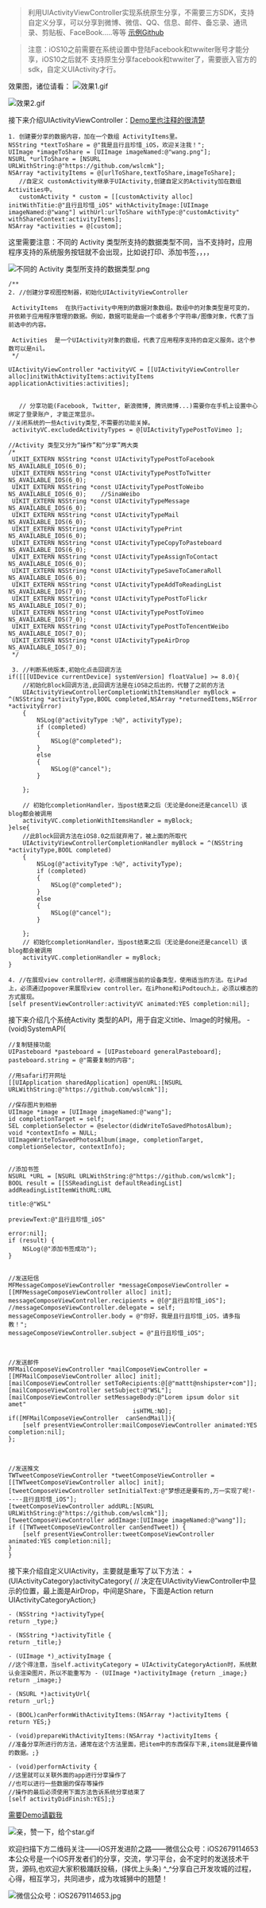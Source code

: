  > 利用UIActivityViewController实现系统原生分享，不需要三方SDK，支持自定义分享，可以分享到微博、微信、QQ、信息、邮件、备忘录、通讯录、剪贴板、FaceBook.....等等  [示例Github](https://github.com/wslcmk/UIActivityViewController.git)

> 注意：iOS10之前需要在系统设置中登陆Facebook和twwiter账号才能分享，iOS10之后就不 支持原生分享facebook和twwiter了，需要嵌入官方的sdk，自定义UIActivity才行。

效果图，诸位请看：
![效果1.gif](http://upload-images.jianshu.io/upload_images/1708447-2417de6295f29f14.gif?imageMogr2/auto-orient/strip)


![效果2.gif](http://upload-images.jianshu.io/upload_images/1708447-75e976664d6b63c3.gif?imageMogr2/auto-orient/strip)


接下来介绍UIActivityViewController：[Demo里也注释的很清楚](https://github.com/wslcmk/UIActivityViewController.git)

    1. 创建要分享的数据内容，加在一个数组 ActivityItems里。
    NSString *textToShare = @"我是且行且珍惜_iOS，欢迎关注我！";
    UIImage *imageToShare = [UIImage imageNamed:@"wang.png"];
    NSURL *urlToShare = [NSURL URLWithString:@"https://github.com/wslcmk"];
    NSArray *activityItems = @[urlToShare,textToShare,imageToShare];
       //自定义 customActivity继承于UIActivity,创建自定义的Activity加在数组Activities中。
       customActivity * custom = [[customActivity alloc] initWithTitie:@"且行且珍惜_iOS" withActivityImage:[UIImage imageNamed:@"wang"] withUrl:urlToShare withType:@"customActivity" withShareContext:activityItems];
    NSArray *activities = @[custom];
    


这里需要注意：不同的 Activity 类型所支持的数据类型不同，当不支持时，应用程序支持的系统服务按钮就不会出现，比如说打印、添加书签，，，，

![不同的 Activity 类型所支持的数据类型.png](http://upload-images.jianshu.io/upload_images/1708447-71dcf1ba4ecfcdef.png?imageMogr2/auto-orient/strip%7CimageView2/2/w/1240)

    /**
    2. //创建分享视图控制器，初始化UIActivityViewController
 
     ActivityItems  在执行activity中用到的数据对象数组。数组中的对象类型是可变的，并依赖于应用程序管理的数据。例如，数据可能是由一个或者多个字符串/图像对象，代表了当前选中的内容。
     
     Activities  是一个UIActivity对象的数组，代表了应用程序支持的自定义服务。这个参数可以是nil。
     */

    UIActivityViewController *activityVC = [[UIActivityViewController alloc]initWithActivityItems:activityItems applicationActivities:activities];


       // 分享功能(Facebook, Twitter, 新浪微博, 腾讯微博...)需要你在手机上设置中心绑定了登录账户, 才能正常显示。
    //关闭系统的一些Activity类型,不需要的功能关掉。
     activityVC.excludedActivityTypes = @[UIActivityTypePostToVimeo ];

    //Activity 类型又分为“操作”和“分享”两大类
    /*
     UIKIT_EXTERN NSString *const UIActivityTypePostToFacebook     NS_AVAILABLE_IOS(6_0);
     UIKIT_EXTERN NSString *const UIActivityTypePostToTwitter      NS_AVAILABLE_IOS(6_0);
     UIKIT_EXTERN NSString *const UIActivityTypePostToWeibo        NS_AVAILABLE_IOS(6_0);    //SinaWeibo
     UIKIT_EXTERN NSString *const UIActivityTypeMessage            NS_AVAILABLE_IOS(6_0);
     UIKIT_EXTERN NSString *const UIActivityTypeMail               NS_AVAILABLE_IOS(6_0);
     UIKIT_EXTERN NSString *const UIActivityTypePrint              NS_AVAILABLE_IOS(6_0);
     UIKIT_EXTERN NSString *const UIActivityTypeCopyToPasteboard   NS_AVAILABLE_IOS(6_0);
     UIKIT_EXTERN NSString *const UIActivityTypeAssignToContact    NS_AVAILABLE_IOS(6_0);
     UIKIT_EXTERN NSString *const UIActivityTypeSaveToCameraRoll   NS_AVAILABLE_IOS(6_0);
     UIKIT_EXTERN NSString *const UIActivityTypeAddToReadingList   NS_AVAILABLE_IOS(7_0);
     UIKIT_EXTERN NSString *const UIActivityTypePostToFlickr       NS_AVAILABLE_IOS(7_0);
     UIKIT_EXTERN NSString *const UIActivityTypePostToVimeo        NS_AVAILABLE_IOS(7_0);
     UIKIT_EXTERN NSString *const UIActivityTypePostToTencentWeibo NS_AVAILABLE_IOS(7_0);
     UIKIT_EXTERN NSString *const UIActivityTypeAirDrop            NS_AVAILABLE_IOS(7_0);
     */

     3. //判断系统版本,初始化点击回调方法
    if([[[UIDevice currentDevice] systemVersion] floatValue] >= 8.0){
        //初始化Block回调方法,此回调方法是在iOS8之后出的，代替了之前的方法
        UIActivityViewControllerCompletionWithItemsHandler myBlock = ^(NSString *activityType,BOOL completed,NSArray *returnedItems,NSError *activityError)
        {
            NSLog(@"activityType :%@", activityType);
            if (completed)
            {
                NSLog(@"completed");
            }
            else
            {
                NSLog(@"cancel");
            }
            
        };
        
        // 初始化completionHandler，当post结束之后（无论是done还是cancell）该blog都会被调用
        activityVC.completionWithItemsHandler = myBlock;
    }else{
        //此Block回调方法在iOS8.0之后就弃用了，被上面的所取代
        UIActivityViewControllerCompletionHandler myBlock = ^(NSString *activityType,BOOL completed)
        {
            NSLog(@"activityType :%@", activityType);
            if (completed)
            {
                NSLog(@"completed");
            }
            else
            {
                NSLog(@"cancel");
            }
            
        };
        // 初始化completionHandler，当post结束之后（无论是done还是cancell）该blog都会被调用
        activityVC.completionHandler = myBlock;
    }
    
    4. //在展现view controller时，必须根据当前的设备类型，使用适当的方法。在iPad上，必须通过popover来展现view controller。在iPhone和iPodtouch上，必须以模态的方式展现。
    [self presentViewController:activityVC animated:YES completion:nil];


接下来介绍几个系统Activity 类型的API，用于自定义title、Image的时候用。
    - (void)SystemAPI{
    
    //复制链接功能
    UIPasteboard *pasteboard = [UIPasteboard generalPasteboard];
    pasteboard.string = @"需要复制的内容";
    
    //用safari打开网址
    [[UIApplication sharedApplication] openURL:[NSURL URLWithString:@"https://github.com/wslcmk"]];
    
    //保存图片到相册
    UIImage *image = [UIImage imageNamed:@"wang"];
    id completionTarget = self;
    SEL completionSelector = @selector(didWriteToSavedPhotosAlbum);
    void *contextInfo = NULL;
    UIImageWriteToSavedPhotosAlbum(image, completionTarget, completionSelector, contextInfo);
    
    
    //添加书签
    NSURL *URL = [NSURL URLWithString:@"https://github.com/wslcmk"];
    BOOL result = [[SSReadingList defaultReadingList] addReadingListItemWithURL:URL
                                                                          title:@"WSL"
                                                                    previewText:@"且行且珍惜_iOS"
                                                                          error:nil];
    if (result) {
        NSLog(@"添加书签成功");
    }
    
    
    //发送短信
    MFMessageComposeViewController *messageComposeViewController = [[MFMessageComposeViewController alloc] init];
    messageComposeViewController.recipients = @[@"且行且珍惜_iOS"];
    //messageComposeViewController.delegate = self;
    messageComposeViewController.body = @"你好，我是且行且珍惜_iOS，请多指教！";
    messageComposeViewController.subject = @"且行且珍惜_iOS";
    
    
    
    //发送邮件
    MFMailComposeViewController *mailComposeViewController = [[MFMailComposeViewController alloc] init];
    [mailComposeViewController setToRecipients:@[@"mattt@nshipster•com"]];
    [mailComposeViewController setSubject:@"WSL"];
    [mailComposeViewController setMessageBody:@"Lorem ipsum dolor sit amet"
                                       isHTML:NO];
    if([MFMailComposeViewController  canSendMail]){
        [self presentViewController:mailComposeViewController animated:YES completion:nil];
    };
    
    
    
    //发送推文
    TWTweetComposeViewController *tweetComposeViewController =
    [[TWTweetComposeViewController alloc] init];
    [tweetComposeViewController setInitialText:@"梦想还是要有的,万一实现了呢!-----且行且珍惜_iOS"];
    [tweetComposeViewController addURL:[NSURL URLWithString:@"https://github.com/wslcmk"]];
    [tweetComposeViewController addImage:[UIImage imageNamed:@"wang"]];
    if ([TWTweetComposeViewController canSendTweet]) {
        [self presentViewController:tweetComposeViewController animated:YES completion:nil];
    }
    }
接下来介绍自定义UIActivity，主要就是重写了以下方法：
    + (UIActivityCategory)activityCategory{
    // 决定在UIActivityViewController中显示的位置，最上面是AirDrop，中间是Share，下面是Action
    return UIActivityCategoryAction;}

    - (NSString *)activityType{
    return _type;}

    - (NSString *)activityTitle {
    return _title;}

    - (UIImage *)_activityImage {
    //这个得注意，当self.activityCategory = UIActivityCategoryAction时，系统默认会渲染图片，所以不能重写为 - (UIImage *)activityImage {return _image;}
    return _image;}

    - (NSURL *)activityUrl{
    return _url;}

    - (BOOL)canPerformWithActivityItems:(NSArray *)activityItems {
    return YES;}

    - (void)prepareWithActivityItems:(NSArray *)activityItems {
    //准备分享所进行的方法，通常在这个方法里面，把item中的东西保存下来,items就是要传输的数据。;}

    - (void)performActivity {
    //这里就可以关联外面的app进行分享操作了
    //也可以进行一些数据的保存等操作
    //操作的最后必须使用下面方法告诉系统分享结束了
    [self activityDidFinish:YES];}

[需要Demo请戳我](https://github.com/wslcmk/UIActivityViewController.git)

![亲，赞一下，给个star.gif](http://upload-images.jianshu.io/upload_images/1708447-0c218b4b69db52b3.gif?imageMogr2/auto-orient/strip)


欢迎扫描下方二维码关注——iOS开发进阶之路——微信公众号：iOS2679114653
本公众号是一个iOS开发者们的分享，交流，学习平台，会不定时的发送技术干货，源码,也欢迎大家积极踊跃投稿，(择优上头条) ^_^分享自己开发攻城的过程，心得，相互学习，共同进步，成为攻城狮中的翘楚！

![微信公众号：iOS2679114653.jpg](http://upload-images.jianshu.io/upload_images/1708447-cc84ff7ef01c513a.jpg?imageMogr2/auto-orient/strip%7CimageView2/2/w/1240)
